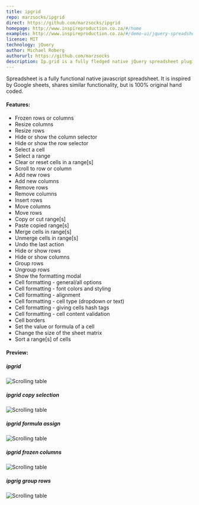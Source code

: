 ```yaml
---
title: ipgrid
repo: marzsocks/ipgrid
direct: https://github.com/marzsocks/ipgrid
homepage: http://www.inspireproduction.co.za/#/home
examples: http://www.inspireproduction.co.za/#/demo-ui/jquery-spreadsheet
license: MIT
technology: jQuery
author: Michael Roberg
authorurl: https://github.com/marzsocks
description: Ip.grid is a fully fledged native jQuery spreadsheet plugin, designed to look and feel like Google sheets.
---
```


Spreadsheet is a fully functional native javascript spreadsheet. It is inspired by Google sheets, shares similar 
functionality, but is 100% original hand coded.

#### Features:

* Frozen rows or columns
* Resize columns
* Resize rows
* Hide or show the column selector
* Hide or show the row selector
* Select a cell
* Select a range
* Clear or reset cells in a range[s]
* Scroll to row or column
* Add new rows
* Add new columns
* Remove rows
* Remove columns
* Insert rows
* Move columns
* Move rows
* Copy or cut range[s]
* Paste copied range[s]
* Merge cells in range[s]
* Unmerge cells in range[s]
* Undo the last action
* Hide or show rows
* Hide or show columns
* Group rows
* Ungroup rows
* Show the formatting modal
* Cell formatting - general/all options
* Cell formatting - font colors and styling
* Cell formatting - alignment
* Cell formatting - cell type (dropdown or text)
* Cell formatting - giving cells hash tags
* Cell formatting - cell content validation
* Cell borders
* Set the value or formula of a cell
* Change the size of the sheet matrix
* Sort a range[s] of cells



#### Preview:

##### ipgrid
![Scrolling table](/images/libraries/ipgrid/ipgrid-prev.png "Table preview")

##### ipgrid copy selection
![Scrolling table](/images/libraries/ipgrid/ipgrid-copy-selection.png "Copy selection")

##### ipgrid formula assign
![Scrolling table](/images/libraries/ipgrid/ipgrid-formula-assign.png "Formula assign")

##### ipgrid frozen columns
![Scrolling table](/images/libraries/ipgrid/ipgrid-frozen-columns.png "Frozen columns")

##### ipgrig group rows
![Scrolling table](/images/libraries/ipgrid/ipgrid-group-rows.png "Group rows")

